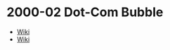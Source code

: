 # 2000-02 Dot-Com Bubble
- [Wiki](https://en.wikipedia.org/wiki/Early_2000s_recession?wprov=sfti1)
- [Wiki](https://en.wikipedia.org/wiki/Dot-com_bubble?wprov=sfti1)